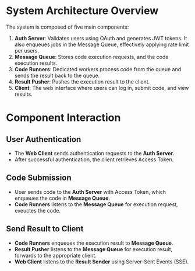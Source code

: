 # System Architecture Overview

The system is composed of five main components:

1. **Auth Server**: Validates users using OAuth and generates JWT tokens. It also enqueues jobs in the Message Queue, effectively applying rate limit per users.
2. **Message Queue**: Stores code execution requests, and the code execution results.
3. **Code Runners**: Dedicated workers process code from the queue and sends the result back to the queue.
4. **Result Pusher**: Pushes the execution result to the client.
5. **Client**: The web interface where users can log in, submit code, and view results.

# Component Interaction

## User Authentication

- The **Web Client** sends authentication requests to the **Auth Server**.
- After successful authentication, the client retrieves Access Token.

## Code Submission

- User sends code to the **Auth Server** with Access Token, which enqueues the code in **Message Queue**.
- **Code Runners** listens to the **Message Queue** for execution request, exeuctes the code.

## Send Result to Client

- **Code Runners** enqueues the execution result to **Message Queue**.
- **Result Pusher** listens to the **Message Queue** for execution result, forwards to the appropriate client.
- **Web Client** listens to the **Result Sender** using Server-Sent Events (SSE).
